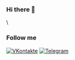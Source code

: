 ### Hi there 👋
\
<h3>Follow me</h3>

<!-- [![Facebook](https://img.shields.io/badge/-Facebook-141130?style=flat-square&logo=Facebook)](#) -->
[![VKontakte](https://img.shields.io/badge/-VK-141130?style=flat-square&logo=Vk)](https://vk.com/mazalovalex)
[![Telegram](https://img.shields.io/badge/-Telegram-141130?style=flat-square&logo=Telegram)](https://t.me/@mazalovalexey)
